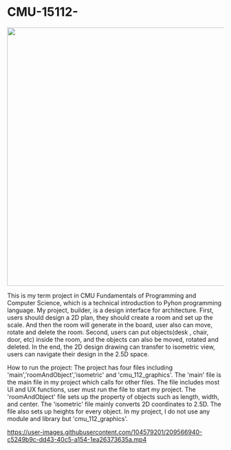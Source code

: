 # CMU-15112-
<img src="https://user-images.githubusercontent.com/104579201/209566825-53809804-d94d-4c05-84a3-dad79d7e6785.jpg" width="600" height="600">

This is my term project in CMU Fundamentals of Programming and Computer Science, which is a technical introduction to Pyhon programming language. My project, builder, is a design interface for architecture. First, users should design a 2D plan, they should create a room and set up the scale. And then the room will generate in the board, user also can move, rotate and delete the room. Second, users can put objects(desk , chair, door, etc) inside the room, and the objects can also be moved, rotated and deleted. In the end, the 2D design drawing can transfer to isometric view, users can navigate their design in the 2.5D space.

How to run the project:
The project has four files including 'main','roomAndObject','isometric' and 'cmu_112_graphics'.
The 'main' file is the main file in my project which calls for other files.
The file includes most UI and UX functions, user must run the file to start my project.
The 'roomAndObject' file sets up the property of objects such as length, width, and center.
The 'isometric' file mainly converts 2D coordinates to 2.5D. The file also sets up heights for every object.
In my project, I do not use any module and library but 'cmu_112_graphics'.


https://user-images.githubusercontent.com/104579201/209566940-c5249b9c-dd43-40c5-a154-1ea26373635a.mp4

